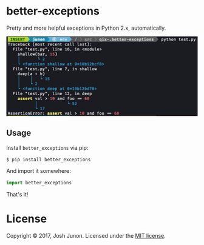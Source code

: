 # better-exceptions

Pretty and more helpful exceptions in Python 2.x, automatically.

![Example screenshot of exceptions](screenshot.png)

## Usage

Install `better_exceptions` via pip:

```console
$ pip install better_exceptions
```

And import it somewhere:

```python
import better_exceptions
```

That's it!

# License
Copyright &copy; 2017, Josh Junon. Licensed under the [MIT license](LICENSE.txt).
